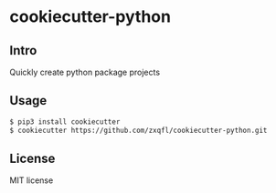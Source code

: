 # cookiecutter-python

## Intro
Quickly create python package projects

## Usage
```bash
$ pip3 install cookiecutter
$ cookiecutter https://github.com/zxqfl/cookiecutter-python.git
```


## License
MIT license
